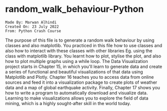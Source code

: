 # random_walk_behaviour-Python

    Made By: Marwan Alhindi
    Created On: 23 July 2022
    From: Python Crash Course
The purpose of this file is to generate a random walk behaviour by using classes and also matplotlib. You practiced in this file how to use classes and also how to interact with these classes with other libraries Eg. using the class with matplotlib library. You learnt how to plot, stylise the plot, and also how to plot multiple graphs using a while loop.
The Data Visualization project starts in Chapter 15, in which you'll learn to generate data and create a series of functional and beautiful visualizations of that data using Matplotlib and Plotly. Chapter 16 teaches you to access data from online sources and feed it into a visualization package to create plots of weather data and a map of global earthquake activity. Finally, Chapter 17 shows you how to write a program to automatically download and visualize data. Learning to make visualizations allows you to explore the field of data mining, which is a highly sought-after skill in the world today.

